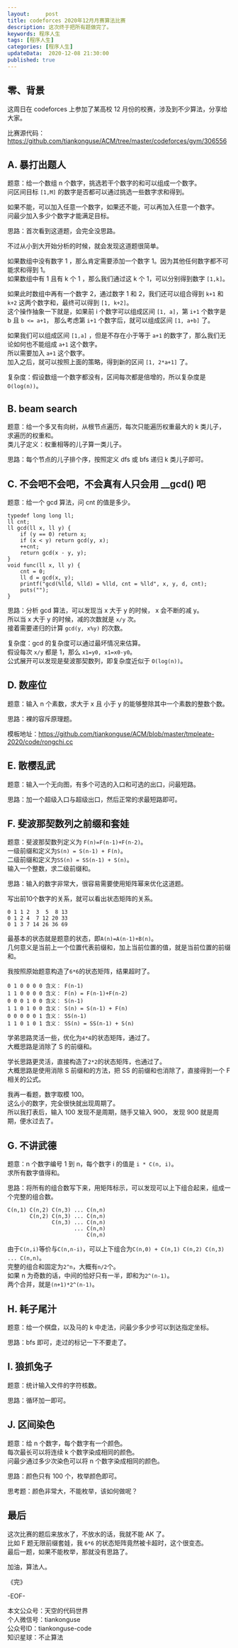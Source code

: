 ```yaml
---   
layout:     post  
title: codeforces 2020年12月月赛算法比赛  
description: 这次终于把所有题做完了。   
keywords: 程序人生  
tags: [程序人生]    
categories: [程序人生]  
updateData:  2020-12-08 21:30:00  
published: true  
---  
```



## 零、背景  

这周日在 codeforces 上参加了某高校 12 月份的校赛，涉及到不少算法，分享给大家。  


比赛源代码：https://github.com/tiankonguse/ACM/tree/master/codeforces/gym/306556  


## A. 暴打出题人


题意：给一个数组 n 个数字，挑选若干个数字的和可以组成一个数字。  
问区间目标 `[1,M]` 的数字是否都可以通过挑选一些数字求和得到。  


如果不能，可以加入任意一个数字，如果还不能，可以再加入任意一个数字。  
问最少加入多少个数字才能满足目标。  


思路：首次看到这道题，会完全没思路。  


不过从小到大开始分析的时候，就会发现这道题很简单。  


如果数组中没有数字 1 ，那么肯定需要添加一个数字 1。因为其他任何数字都不可能求和得到 1。  
如果数组中有 1 且有 k 个 1 ，那么我们通过这 k 个 1，可以分别得到数字 `[1,k]`。  


如果此时数组中再有一个数字 2，通过数字 1 和 2，我们还可以组合得到 `k+1` 和 `k+2` 这两个数字和，最终可以得到 `[1, k+2]`。  
这个操作抽象一下就是，如果前 i 个数字可以组成区间 `[1, a]`，第 `i+1` 个数字是 b 且 `b <= a+1`， 那么考虑第 `i+1` 个数字后，就可以组成区间 `[1, a+b]` 了。  


如果我们可以组成区间 `[1,a]` ，但是不存在小于等于 `a+1` 的数字了，那么我们无论如何也不能组成 `a+1` 这个数字。  
所以需要加入 `a+1` 这个数字。  
加入之后，就可以按照上面的策略，得到新的区间 `[1, 2*a+1]` 了。  


复杂度：假设数组一个数字都没有，区间每次都是倍增的，所以复杂度是`O(log(n))`。  


## B. beam search


题意：给一个多叉有向树，从根节点遍历，每次只能遍历权重最大的 k 类儿子，求遍历的权重和。  
类儿子定义：权重相等的儿子算一类儿子。  


思路：每个节点的儿子排个序，按照定义 dfs 或 bfs 递归 k 类儿子即可。  


## C. 不会吧不会吧，不会真有人只会用 __gcd() 吧


题意：给一个 gcd 算法，问 cnt 的值是多少。  


```
typedef long long ll;
ll cnt;
ll gcd(ll x, ll y) {
    if (y == 0) return x;
    if (x < y) return gcd(y, x);
    ++cnt;
    return gcd(x - y, y);
}
void func(ll x, ll y) {
    cnt = 0;
    ll d = gcd(x, y);
    printf("gcd(%lld, %lld) = %lld, cnt = %lld", x, y, d, cnt);
    puts("");
}
```


思路：分析 gcd 算法，可以发现当 x 大于 y 的时候， x 会不断的减 y。  
所以当 x 大于 y 的时候，减的次数就是 `x/y` 次。  
接着需要递归的计算 `gcd(y, x%y)` 的次数。  


复杂度：gcd 的复杂度可以通过最坏情况来估算。  
假设每次 `x/y` 都是 1，那么 `x1=y0, x1=x0-y0`。  
公式展开可以发现是斐波那契数列，即复杂度近似于 `O(log(n))`。  


## D. 数座位

题意：输入 n 个素数，求大于 x 且 小于 y 的能够整除其中一个素数的整数个数。  


思路：裸的容斥原理题。  


模板地址：https://github.com/tiankonguse/ACM/blob/master/tmpleate-2020/code/rongchi.cc  


## E. 散樱乱武


题意：输入一个无向图，有多个可选的入口和可选的出口，问最短路。  


思路：加一个超级入口与超级出口，然后正常的求最短路即可。  


## F. 斐波那契数列之前缀和套娃


题意：斐波那契数列定义为 `F(n)=F(n-1)+F(n-2)`。  
一级前缀和定义为`S(n) = S(n-1) + F(n)`。  
二级前缀和定义为`SS(n) = SS(n-1) + S(n)`。  
输入一个整数，求二级前缀和。  


思路：输入的数字非常大，很容易需要使用矩阵幂来优化这道题。  


写出前10个数字的关系，就可以看出状态矩阵的关系。  


```
0 1 1 2  3  5  8 13
0 1 2 4  7 12 20 33
0 1 3 7 14 26 36 69 
```

最基本的状态就是题意的状态，即`A(n)=A(n-1)+B(n)`。  
几何意义是当前上一个位置代表前缀和，加上当前位置的值，就是当前位置的前缀和。  


我按照原始题意构造了`6*6`的状态矩阵，结果超时了。  


```
0 1 0 0 0 0 含义： F(n-1)
1 1 0 0 0 0 含义： F(n) = F(n-1)+F(n-2)
0 0 0 1 0 0 含义： S(n-1)
1 1 0 1 0 0 含义： S(n) = S(n-1) + F(n)
0 0 0 0 0 1 含义： SS(n-1)
1 1 0 1 0 1 含义： SS(n) = SS(n-1) + S(n)
```

学弟思路灵活一些，优化为`4*4`的状态矩阵，通过了。  
大概思路是消除了 S 的前缀和。  

学长思路更灵活，直接构造了`2*2`的状态矩阵，也通过了。  
大概思路是使用消除 S 前缀和的方法，把 SS 的前缀和也消除了，直接得到一个 F 相关的公式。  


我再一看题，数字取模 100。  
这么小的数字，完全很快就出现周期了。  
所以我打表后，输入 100 发现不是周期，随手又输入 900， 发现 900 就是周期，便水过去了。  


## G. 不讲武德


题意：n 个数字编号 1 到 n，每个数字 i 的值是 `i * C(n, i)`。  
求所有数字值得和。  


思路：将所有的组合数写下来，用矩阵标示，可以发现可以上下组合起来，组成一个完整的组合数。  


```
C(n,1) C(n,2) C(n,3) ... C(n,n)
       C(n,2) C(n,3) ... C(n,n)
              C(n,3) ... C(n,n)
                     ... C(n,n)
                         C(n,n)
```

由于`C(n,i)`等价与`C(n,n-i)`，可以上下组合为`C(n,0) + C(n,1) C(n,2) C(n,3) ... C(n,n)`。  
完整的组合和固定为`2^n`，大概有`n/2`个。  
如果 n 为奇数的话，中间的恰好只有一半，即和为`2^(n-1)`。  
两个合并，就是`(n+1)*2^(n-1)`。  


## H. 耗子尾汁


题意：给一个棋盘，以及马的 k 中走法，问最少多少步可以到达指定坐标。  


思路：bfs 即可，走过的标记一下不要走了。  


## I. 狼抓兔子


题意：统计输入文件的字符核数。  


思路：循环加一即可。  


## J. 区间染色


题意：给 n 个数字，每个数字有一个颜色。  
每次最长可以将连续 k 个数字染成相同的颜色。  
问最少通过多少次染色可以将 n 个数字染成相同的颜色。  


思路：颜色只有 100 个，枚举颜色即可。  


思考题：颜色非常大，不能枚举，该如何做呢？  


## 最后  


这次比赛的题后来放水了，不放水的话，我就不能 AK 了。  
比如 F 题无限前缀套娃，我 `6*6` 的状态矩阵竟然被卡超时，这个很变态。  
最后一题，如果不能枚举，那就没有思路了。  


加油，算法人。  


《完》  


-EOF-  



本文公众号：天空的代码世界  
个人微信号：tiankonguse  
公众号ID：tiankonguse-code  
知识星球：不止算法  

